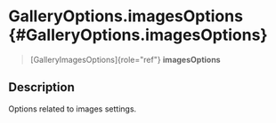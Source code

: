 GalleryOptions.imagesOptions {#GalleryOptions.imagesOptions}
============================

> [GalleryImagesOptions]{role="ref"} **imagesOptions**

Description
-----------

Options related to images settings.
